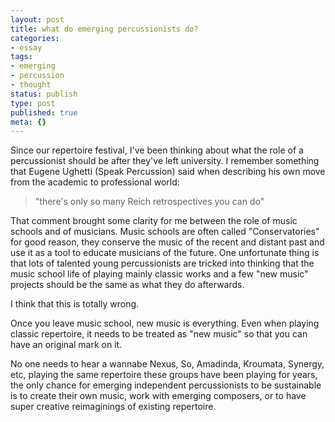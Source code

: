 ```yaml
---
layout: post
title: what do emerging percussionists do?
categories:
- essay
tags:
- emerging
- percussion
- thought
status: publish
type: post
published: true
meta: {}
---
```


Since our repertoire festival, I've been thinking about what the role of a percussionist should be after they've left university. I remember something that Eugene Ughetti (Speak Percussion) said when describing his own move from the academic to professional world:

> "there's only so many Reich retrospectives you can do"

That comment brought some clarity for me between the role of music schools and of musicians. Music schools are often called "Conservatories" for good reason, they conserve the music of the recent and distant past and use it as a tool to educate musicians of the future. One unfortunate thing is that lots of talented young percussionists are tricked into thinking that the music school life of playing mainly classic works and a few "new music" projects should be the same as what they do afterwards. 

I think that this is totally wrong.

Once you leave music school, new music is everything. Even when playing classic repertoire, it needs to be treated as "new music" so that you can have an original mark on it.

No one needs to hear a wannabe Nexus, So, Amadinda, Kroumata, Synergy, etc, playing the same repertoire these groups have been playing for years, the only chance for emerging independent percussionists to be sustainable is to create their own music, work with emerging composers, or to have super creative reimaginings of existing repertoire.
